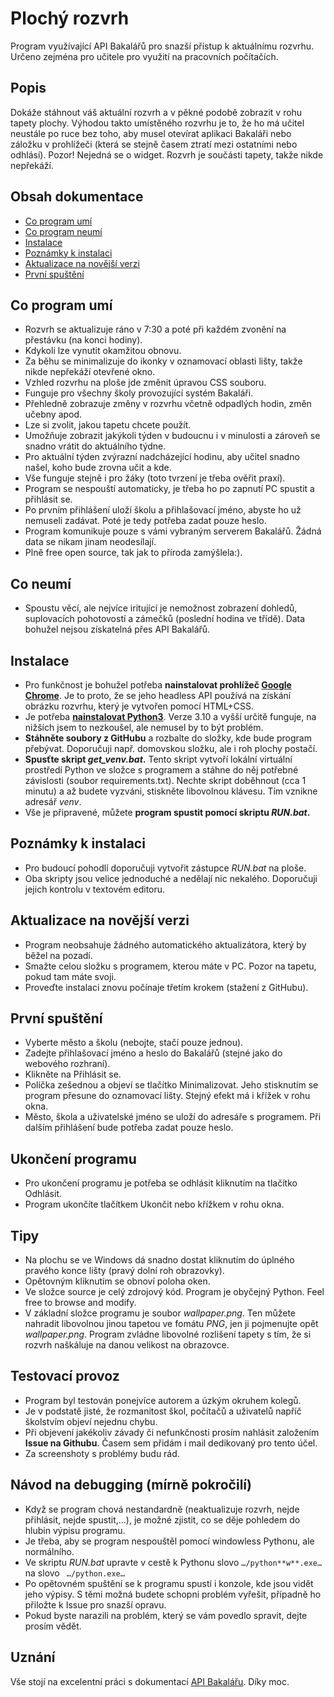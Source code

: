 # Plochý rozvrh
Program využívající API Bakalářů pro snazší přístup k aktuálnímu rozvrhu. Určeno zejména pro učitele pro využití na pracovních počítačích.

## Popis
Dokáže stáhnout váš aktuální rozvrh a v pěkné podobě zobrazit v rohu tapety plochy.
Výhodou takto umístěného rozvrhu je to, že ho má učitel neustále po ruce bez toho, aby musel otevírat aplikaci Bakaláři nebo záložku v prohlížeči (která se stejně časem ztratí mezi ostatními nebo odhlásí). Pozor! Nejedná se o widget. Rozvrh je součásti tapety, takže nikde nepřekáží.

## Obsah dokumentace
* [Co program umí](#co-program-umí)
* [Co program neumí](#co-neumí)
* [Instalace](#instalace)
* [Poznámky k instalaci](#poznámky-k-instalaci)
* [Aktualizace na novější verzi](#aktualizace-na-novější-verzi)
* [První spuštění](#první-spuštění)

## Co program umí
- Rozvrh se aktualizuje ráno v 7:30 a poté při každém zvonění na přestávku (na konci hodiny).
- Kdykoli lze vynutit okamžitou obnovu.
- Za běhu se minimalizuje do ikonky v oznamovací oblasti lišty, takže nikde nepřekáží otevřené okno.
- Vzhled rozvrhu na ploše jde změnit úpravou CSS souboru.
- Funguje pro všechny školy provozující systém Bakaláři.
- Přehledně zobrazuje změny v rozvrhu včetně odpadlých hodin, změn učebny apod.
- Lze si zvolit, jakou tapetu chcete použít.
- Umožňuje zobrazit jakýkoli týden v budoucnu i v minulosti a zároveň se snadno vrátit do aktuálního týdne.
- Pro aktuální týden zvýrazní nadcházející hodinu, aby učitel snadno našel, koho bude zrovna učit a kde.
- Vše funguje stejně i pro žáky (toto tvrzení je třeba ověřit praxí).
- Program se nespouští automaticky, je třeba ho po zapnutí PC spustit a přihlásit se.
- Po prvním přihlášení uloží školu a přihlašovací jméno, abyste ho už nemuseli zadávat. Poté je tedy potřeba zadat pouze heslo.
- Program komunikuje pouze s vámi vybraným serverem Bakalářů. Žádná data se nikam jinam neodesílají.
- Plně free open source, tak jak to příroda zamýšlela:).

## Co neumí
- Spoustu věcí, ale nejvíce iritující je nemožnost zobrazení dohledů, suplovacích pohotovostí a zámečků (poslední hodina ve třídě). Data bohužel nejsou získatelná přes API Bakalářů.

## Instalace
- Pro funkčnost je bohužel potřeba **nainstalovat prohlížeč [Google Chrome](https://www.google.com/intl/cs/chrome/)**. Je to proto, že se jeho headless API používá na získání obrázku rozvrhu, který je vytvořen pomocí HTML+CSS.
- Je potřeba **[nainstalovat Python3](https://www.python.org/downloads/)**. Verze 3.10 a vyšší určitě funguje, na nižších jsem to nezkoušel, ale nemusel by to být problém.
- **Stáhněte soubory z GitHubu** a rozbalte do složky, kde bude program přebývat. Doporučuji např. domovskou složku, ale i roh plochy postačí.
- **Spusťte skript _get_venv.bat_.** Tento skript vytvoří lokální virtuální prostředí Python ve složce s programem a stáhne do něj potřebné závislosti (soubor requirements.txt). Nechte skript doběhnout (cca 1 minutu) a až budete vyzváni, stiskněte libovolnou klávesu. Tím vznikne adresář *venv*.
- Vše je připravené, můžete **program spustit pomocí skriptu _RUN.bat_.**

## Poznámky k instalaci
- Pro budoucí pohodlí doporučuji vytvořit zástupce *RUN.bat* na ploše.
- Oba skripty jsou velice jednoduché a nedělají nic nekalého. Doporučuji jejich kontrolu v textovém editoru.

## Aktualizace na novější verzi
- Program neobsahuje žádného automatického aktualizátora, který by běžel na pozadí.
- Smažte celou složku s programem, kterou máte v PC. Pozor na tapetu, pokud tam máte svoji.
- Proveďte instalaci znovu počínaje třetím krokem (stažení z GitHubu).

## První spuštění
- Vyberte město a školu (nebojte, stačí pouze jednou).
- Zadejte přihlašovací jméno a heslo do Bakalářů (stejné jako do webového rozhraní).
- Klikněte na Přihlásit se.
- Políčka zešednou a objeví se tlačítko Minimalizovat. Jeho stisknutím se program přesune do oznamovací lišty. Stejný efekt má i křížek v rohu okna.
- Město, škola a uživatelské jméno se uloží do adresáře s programem. Při dalším přihlášení bude potřeba zadat pouze heslo.

## Ukončení programu
- Pro ukončení programu je potřeba se odhlásit kliknutím na tlačítko Odhlásit.
- Program ukončíte tlačítkem Ukončit nebo křížkem v rohu okna.

## Tipy
- Na plochu se ve Windows dá snadno dostat kliknutím do úplného pravého konce lišty (pravý dolní roh obrazovky).
- Opětovným kliknutím se obnoví poloha oken.
- Ve složce source je celý zdrojový kód. Program je obyčejný Python. Feel free to browse and modify.
- V základní složce programu je soubor *wallpaper.png*. Ten můžete nahradit libovolnou jinou tapetou ve fomátu *PNG*, jen ji pojmenujte opět *wallpaper.png*. Program zvládne libovolné rozlišení tapety s tím, že si rozvrh naškáluje na danou velikost na obrazovce.

## Testovací provoz
- Program byl testován ponejvíce autorem a úzkým okruhem kolegů.
- Je v podstatě jisté, že rozmanitost škol, počítačů a uživatelů napříč školstvím objeví nejednu chybu.
- Při objevení jakékoliv závady či nefunkčnosti prosím nahlásit založením **Issue na Githubu**. Časem sem přidám i mail dedikovaný pro tento účel.
- Za screenshoty s problémy budu rád.

## Návod na debugging (mírně pokročilí)
- Když se program chová nestandardně (neaktualizuje rozvrh, nejde přihlásit, nejde spustit,...), je možné zjistit, co se děje pohledem do hlubin výpisu programu.
- Je třeba, aby se program nespouštěl pomocí windowless Pythonu, ale normálního.
- Ve skriptu *RUN.bat* upravte v cestě k Pythonu slovo
  ```…/python**w**.exe… ```
  na slovo
 ``` …/python.exe…```
- Po opětovném spuštění se k programu spustí i konzole, kde jsou vidět jeho výpisy. S těmi možná budete schopni problém vyřešit, případně ho přiložte k Issue pro snazší opravu.
- Pokud byste narazili na problém, který se vám povedlo spravit, dejte prosím vědět.

## Uznání
Vše stojí na excelentní práci s dokumentací [API Bakalářu](https://github.com/bakalari-api/bakalari-api-v3). Díky moc.
